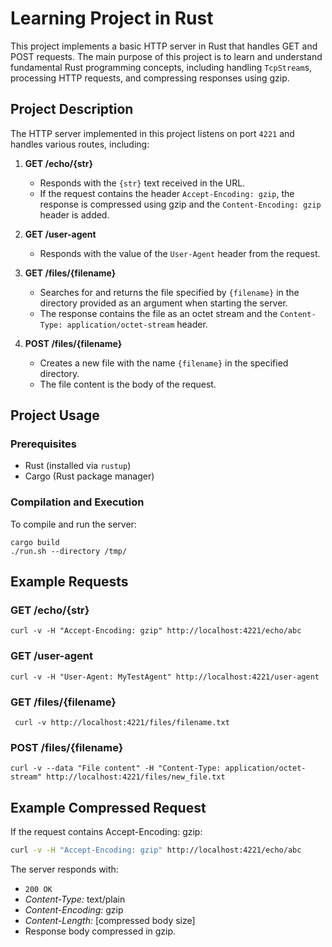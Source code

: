 # Learning Project in Rust

This project implements a basic HTTP server in Rust that handles GET and POST requests. The main purpose of this project is to learn and understand fundamental Rust programming concepts, including handling `TcpStream`s, processing HTTP requests, and compressing responses using gzip.


## Project Description

The HTTP server implemented in this project listens on port `4221` and handles various routes, including:

1. **GET /echo/{str}**
   - Responds with the `{str}` text received in the URL.
   - If the request contains the header `Accept-Encoding: gzip`, the response is compressed using gzip and the `Content-Encoding: gzip` header is added.

2. **GET /user-agent**
   - Responds with the value of the `User-Agent` header from the request.

3. **GET /files/{filename}**
   - Searches for and returns the file specified by `{filename}` in the directory provided as an argument when starting the server.
   - The response contains the file as an octet stream and the `Content-Type: application/octet-stream` header.

4. **POST /files/{filename}**
   - Creates a new file with the name `{filename}` in the specified directory.
   - The file content is the body of the request.

## Project Usage

### Prerequisites

- Rust (installed via `rustup`)
- Cargo (Rust package manager)

### Compilation and Execution

To compile and run the server:

```
cargo build
./run.sh --directory /tmp/
```
## Example Requests
 
### GET /echo/{str}
```
curl -v -H "Accept-Encoding: gzip" http://localhost:4221/echo/abc
```

### GET /user-agent
```
curl -v -H "User-Agent: MyTestAgent" http://localhost:4221/user-agent
```
### GET /files/{filename}
``` 
 curl -v http://localhost:4221/files/filename.txt
```
### POST /files/{filename}
 ```
curl -v --data "File content" -H "Content-Type: application/octet-stream" http://localhost:4221/files/new_file.txt
```

## Example Compressed Request
If the request contains Accept-Encoding: gzip:

```bash
curl -v -H "Accept-Encoding: gzip" http://localhost:4221/echo/abc
```
The server responds with:
- `200 OK`
- *Content-Type:* text/plain
- *Content-Encoding:* gzip
- *Content-Length:* [compressed body size]
- Response body compressed in gzip.